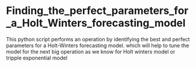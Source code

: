 # Finding_the_perfect_parameters_for_a_Holt_Winters_forecasting_model
This python script performs an operation by identifying the best and perfect parameters for a Holt-Winters forecasting model. which will help to tune the model for the next big operation as we know for Holt winters model or tripple exponential model
